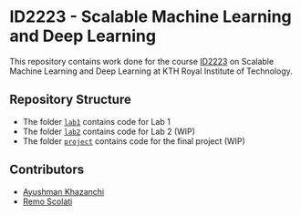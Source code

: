 # ID2223 - Scalable Machine Learning and Deep Learning

This repository contains work done for the course [ID2223](https://id2223kth.github.io/) on Scalable Machine Learning and Deep Learning at KTH Royal Institute of Technology. 

## Repository Structure
- The folder [`lab1`](https://github.com/aykhazanchi/id2223-scalable-ml/tree/master/lab1) contains code for Lab 1
- The folder [`lab2`](https://github.com/aykhazanchi/id2223-scalable-ml/tree/master/lab2) contains code for Lab 2 (WIP)
- The folder [`project`](https://github.com/aykhazanchi/id2223-scalable-ml/tree/master/project) contains code for the final project (WIP)

## Contributors
- [Ayushman Khazanchi](https://github.com/aykhazanchi)
- [Remo Scolati](https://github.com/rscolati)